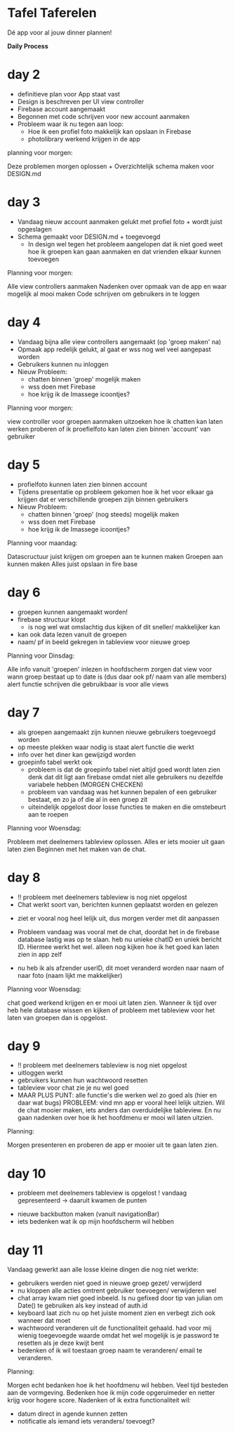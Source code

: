 # Tafel Taferelen
Dé app voor al jouw dinner plannen! 

**Daily Process** 

# day 2
- definitieve plan voor App staat vast 
- Design is beschreven per UI view controller 
- Firebase account aangemaakt 
- Begonnen met code schrijven voor new account aanmaken 
- Probleem waar ik nu tegen aan loop: 
  * Hoe ik een profiel foto makkelijk kan opslaan in Firebase 
  * photolibrary werkend krijgen in de app 

planning voor morgen: 

Deze problemen morgen oplossen + Overzichtelijk schema maken voor DESIGN.md 

# day 3
- Vandaag nieuw account aanmaken gelukt met profiel foto + wordt juist opgeslagen 
- Schema gemaakt voor DESIGN.md + toegevoegd 
  * In design wel tegen het probleem aangelopen dat ik niet goed weet hoe ik groepen kan gaan aanmaken en dat vrienden elkaar kunnen toevoegen 

Planning voor morgen: 

Alle view controllers aanmaken 
Nadenken over opmaak van de app en waar mogelijk al mooi maken 
Code schrijven om gebruikers in te loggen 

# day 4
- Vandaag bijna alle view controllers aangemaakt (op 'groep maken' na) 
- Opmaak app redelijk gelukt, al gaat er wss nog wel veel aangepast worden 
- Gebruikers kunnen nu inloggen 
- Nieuw Probleem: 
  * chatten binnen 'groep' mogelijk maken
  * wss doen met Firebase 
  * hoe krijg ik de Imassege icoontjes? 

Planning voor morgen: 

view controller voor groepen aanmaken 
uitzoeken hoe ik chatten kan laten werken 
proberen of ik proefielfoto kan laten zien binnen 'account' van gebruiker 

# day 5
- profielfoto kunnen laten zien binnen account
- Tijdens presentatie op probleem gekomen hoe ik het voor elkaar ga krijgen dat er verschillende groepen zijn binnen gebruikers
- Nieuw Probleem: 
  * chatten binnen 'groep' (nog steeds) mogelijk maken
  * wss doen met Firebase 
  * hoe krijg ik de Imassege icoontjes? 

Planning voor maandag:

Datascructuur juist krijgen om groepen aan te kunnen maken 
Groepen aan kunnen maken 
Alles juist opslaan in fire base 

# day 6
- groepen kunnen aangemaakt worden! 
- firebase structuur klopt 
  * is nog wel wat omslachtig dus kijken of dit sneller/ makkelijker kan 
- kan ook data lezen vanuit de groepen 
- naam/ pf in beeld gekregen in tableview voor nieuwe groep 

Planning voor Dinsdag:

Alle info vanuit 'groepen' inlezen in hoofdscherm 
zorgen dat view voor wann groep bestaat up to date is (dus daar ook pf/ naam van alle members) 
alert functie schrijven die gebruikbaar is voor alle views 

# day 7
- als groepen aangemaakt zijn kunnen nieuwe gebruikers toegevoegd worden
- op meeste plekken waar nodig is staat alert functie die werkt 
- info over het diner kan gewijzigd worden 
- groepinfo tabel werkt ook 
  * probleem is dat de groepinfo tabel niet altijd goed wordt laten zien 
   denk dat dit ligt aan firebase omdat niet alle gebruikers nu dezelfde variabele hebben (MORGEN CHECKEN) 
  * probleem van vandaag was het kunnen bepalen of een gebruiker bestaat, en zo ja of die al in een groep zit 
  * uiteindelijk opgelost door losse functies te maken en die omstebeurt aan te roepen 

Planning voor Woensdag:

Probleem met deelnemers tableview oplossen. Alles er iets mooier uit gaan laten zien 
Beginnen met het maken van de chat. 

# day 8
- !! probleem met deelnemers tableview is nog niet opgelost 
- Chat werkt soort van, berichten kunnen geplaatst worden en gelezen 
 * ziet er vooral nog heel lelijk uit, dus morgen verder met dit aanpassen 

 * Probleem vandaag was vooral met de chat, doordat het in de firebase database lastig was op te slaan. heb nu unieke chatID en uniek   bericht ID. Hiermee werkt het wel. alleen nog kijken hoe ik het goed kan laten zien in app zelf 
 * nu heb ik als afzender userID, dit moet veranderd worden naar naam of naar foto (naam lijkt me makkelijker) 

Planning voor Woensdag:

chat goed werkend krijgen en er mooi uit laten zien. Wanneer ik tijd over heb hele database wissen en kijken of probleem met tableview voor het laten van groepen dan is opgelost. 


# day 9
- !! probleem met deelnemers tableview is nog niet opgelost 
- uitloggen werkt 
- gebruikers kunnen hun wachtwoord resetten 
- tableview voor chat zie je nu wel goed 
- MAAR PLUS PUNT: alle functie's die werken wel zo goed als (hier en daar wat bugs) 
 PROBLEEM: vind mn app er vooral heel lelijk uitzien. Wil de chat mooier maken, iets anders dan overduidelijke tableview. En nu gaan nadenken over hoe ik het hoofdmenu er mooi wil laten uitzien. 
 
Planning: 

Morgen presenteren en proberen de app er mooier uit te gaan laten zien.

# day 10
- probleem met deelnemers tableview is opgelost !
vandaag gepresenteerd -> daaruit kwamen de punten 
* nieuwe backbutton maken (vanuit navigationBar)
* iets bedenken wat ik op mijn hoofdscherm wil hebben 

# day 11
Vandaag gewerkt aan alle losse kleine dingen die nog niet werkte: 
- gebruikers werden niet goed in nieuwe groep gezet/ verwijderd 
- nu kloppen alle acties omtrent gebruiker toevoegen/ verwijderen wel 
- chat array kwam niet goed inbeeld. Is nu gefixed door tip van julian om Date() te gebruiken als key instead of auth.id 
- keyboard laat zich nu op het juiste moment zien en verbegt zich ook wanneer dat moet 
- wachtwoord veranderen uit de functionaliteit gehaald. had voor mij wienig toegevoegde waarde omdat het wel mogelijk is je password te resetten als je deze kwijt bent 
- bedenken of ik wil toestaan groep naam te veranderen/ email te veranderen. 
 
Planning: 

Morgen echt bedanken hoe ik het hoofdmenu wil hebben. Veel tijd besteden aan de vormgeving. Bedenken hoe ik mijn code opgeruimeder en netter krijg voor hogere score. 
Nadenken of ik extra functionaliteit wil: 
* datum direct in agende kunnen zetten
* notificatie als iemand iets veranders/ toevoegt? 






